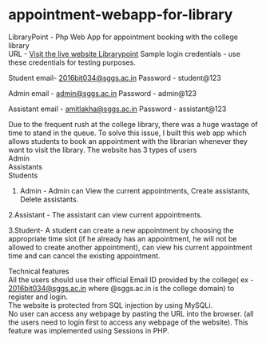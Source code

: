 # appointment-webapp-for-library
LibraryPoint - Php Web App for appointment booking with the college library<br/>
URL - 
[Visit the live website Librarypoint](http://librarypoint.c1.biz/)
Sample login credentials - use these credentials for testing purposes.

Student email- 2016bit034@sggs.ac.in
Password - student@123

Admin email - admin@sggs.ac.in
Password -  admin@123

Assistant email - amitlakha@sggs.ac.in
Password - assistant@123

Due to the frequent rush at the college library, there was a huge wastage of time to stand in the queue. To solve this issue, I built this web app which allows students to book an appointment with the librarian whenever they want to visit the library. The website has 3 types of users<br/>
Admin<br/>
Assistants<br/>
Students<br/>

1. Admin - 
	Admin can View the current appointments, Create assistants, Delete assistants.

2.Assistant - 
	The assistant can view current appointments.

3.Student-
	A student can create a new appointment by choosing the appropriate time slot (if he already has an appointment, he will not be allowed to create another appointment), can view his current appointment time and can cancel the existing appointment.<br/>

Technical features<br/>
All the users should use their official Email ID provided by the college( ex - 2016bit034@sggs.ac.in  where @sggs.ac.in is the college domain) to register and login.<br/>
The website is protected from SQL injection by using MySQLi.<br/>
No user can access any webpage by pasting the URL into the browser. (all the users need to login first to access any webpage of the website). This feature was implemented using Sessions in PHP.<br/>







